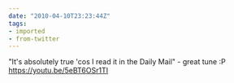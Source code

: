 ```yaml
---
date: "2010-04-10T23:23:44Z"
tags:
- imported
- from-twitter
---
```

"It's absolutely true 'cos I read it in the Daily Mail" - great tune :P https://youtu.be/5eBT6OSr1TI
